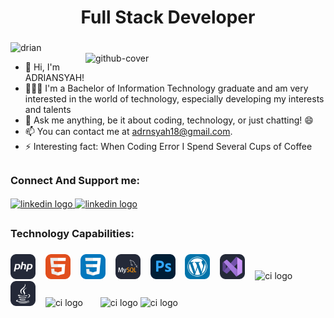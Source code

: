 <h1 align="center">Full Stack Developer</h1>

###

<div align="left">
  <img src="https://komarev.com/ghpvc/?username=dimmasyusuf&label=Visitor&color=blue&style=for-the-badge&abbreviated=true" alt="drian" />
</div>

<img align="right" src="https://i.gifer.com/6tXM.gif" width="384" alt="github-cover">

- 👋 Hi, I'm ADRIANSYAH!
- 👨🏻‍🎓 I'm a Bachelor of Information Technology graduate and am very interested in the world of technology, especially developing my interests and 
      talents
- 💬 Ask me anything, be it about coding, technology, or just chatting! 😄
- 📫 You can contact me at adrnsyah18@gmail.com.
- ⚡ Interesting fact: When Coding Error I Spend Several Cups of Coffee
##

<h3 align="left">Connect And Support me:</h3>

####

<div align="left">

  <a href="https://www.linkedin.com/in/adriansyah-dg-pt-e-6a1b68250/" target="_blank">
    <img src="https://raw.githubusercontent.com/maurodesouza/profile-readme-generator/master/src/assets/icons/social/linkedin/default.svg" width="52" height="40" alt="linkedin logo"  />
  </a>
    <a href="https://saweria.co/driandev" target="_blank">
    <img src="https://encrypted-tbn0.gstatic.com/images?q=tbn:ANd9GcQhU5g36h1KRYleAARwDMMR4egj30UDsO_-mg&s" width="52" height="40" alt="linkedin logo"  />
  </a>
  
</div>

##

<h3 align="left">Technology Capabilities:</h3>

###

<div align="left">
  <img src="https://raw.githubusercontent.com/tandpfun/skill-icons/refs/heads/main/icons/PHP-Dark.svg" height="40" alt="PHP logo"  />
  <img width="8" />
  <img src="https://raw.githubusercontent.com/tandpfun/skill-icons/refs/heads/main/icons/HTML.svg" height="40" alt="HTML logo"  />
  <img width="8" />
  <img src="https://raw.githubusercontent.com/tandpfun/skill-icons/refs/heads/main/icons/CSS.svg" height="40" alt="css logo"  />
  <img width="8" />
  <img src="https://raw.githubusercontent.com/tandpfun/skill-icons/refs/heads/main/icons/MySQL-Dark.svg" height="40" alt="mysql logo"  />
  <img width="8" />
  <img src="https://raw.githubusercontent.com/tandpfun/skill-icons/refs/heads/main/icons/Photoshop.svg" height="40" alt="photoshop logo"  />
  <img width="8" />
  <img src="https://raw.githubusercontent.com/tandpfun/skill-icons/refs/heads/main/icons/Wordpress.svg" height="40" alt="wordpress logo"  />
  <img width="8" />
  <img src="https://raw.githubusercontent.com/tandpfun/skill-icons/refs/heads/main/icons/VisualStudio-Dark.svg" height="40" alt="vscode logo"  />
  <img width="8" />
  <img src="https://upload.wikimedia.org/wikipedia/commons/thumb/9/9a/Laravel.svg/1200px-Laravel.svg.png" height="40" alt="ci logo"  />
  <img width="8" />
  <img src="https://raw.githubusercontent.com/tandpfun/skill-icons/refs/heads/main/icons/Java-Dark.svg" height="40" alt="ci logo"  />
  <img width="8" />
  <img src="https://encrypted-tbn0.gstatic.com/images?q=tbn:ANd9GcSRzysCPJOGxGtLTQIclPXNuSC_13A4wzgfMw&s" height="40" alt="ci logo"  />
  <img width="8" />
   <img width="8" />
   <img src="https://codeigniter.com/assets/icons/ci-logo.png" height="40" alt="ci logo"  />
  <img src="https://encrypted-tbn0.gstatic.com/images?q=tbn:ANd9GcRlxnCQTZMxIPfFXGgFG2Vx9Sdh9D6CZBhJTw&s" height="40" alt="ci logo"  />
  


</div>

###

